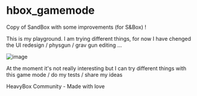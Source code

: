 # hbox_gamemode
 Copy of SandBox with some improvements (for S&Box) !

This is my playground.
I am trying different things, for now I have chenged  the UI redesign / physgun / grav gun editing ... 

![image](https://user-images.githubusercontent.com/25458928/124998354-8b0db600-e04c-11eb-8a50-02efae689637.png)


At the moment it's not really interesting but I can try different things with this game mode / do my tests / share my ideas

HeavyBox Community - Made with love
